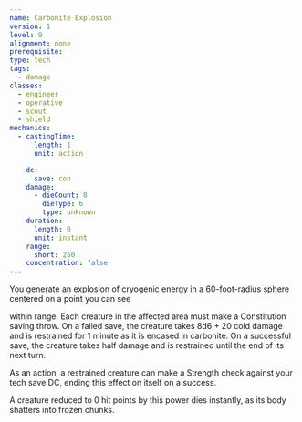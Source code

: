 ```yaml
---
name: Carbonite Explosion
version: 1
level: 9
alignment: none
prerequisite: 
type: tech
tags:
  - damage
classes:
  - engineer
  - operative
  - scout
  - shield
mechanics:
  - castingTime:
      length: 1
      unit: action

    dc:
      save: con
    damage:
      - dieCount: 8
        dieType: 6
        type: unknown
    duration:
      length: 0
      unit: instant
    range:
      short: 250
    concentration: false
---
```

You generate an explosion of cryogenic energy in a 60-foot-radius sphere centered on a point you can see 

within range. Each creature in the affected area must make a Constitution saving throw. On a failed save, the creature takes 8d6 + 20 cold damage and is restrained for 1 minute as it is encased in carbonite. On a successful save, the creature takes half damage and is restrained until the end of its next turn. 

As an action, a restrained creature can make a Strength check against your tech save DC, ending this effect on itself on a success.

A creature reduced to 0 hit points by this power dies instantly, as its body shatters into frozen chunks.
    